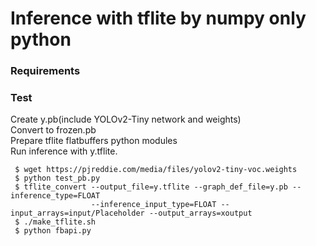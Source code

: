 # Inference with tflite by numpy only python  

### Requirements  

### Test  
Create y.pb(include YOLOv2-Tiny network and weights)  
Convert to frozen.pb  
Prepare tflite flatbuffers python modules  
Run inference with y.tflite.  

```
 $ wget https://pjreddie.com/media/files/yolov2-tiny-voc.weights
 $ python test_pb.py
 $ tflite_convert --output_file=y.tflite --graph_def_file=y.pb --inference_type=FLOAT
                  --inference_input_type=FLOAT --input_arrays=input/Placeholder --output_arrays=xoutput
 $ ./make_tflite.sh
 $ python fbapi.py
```
